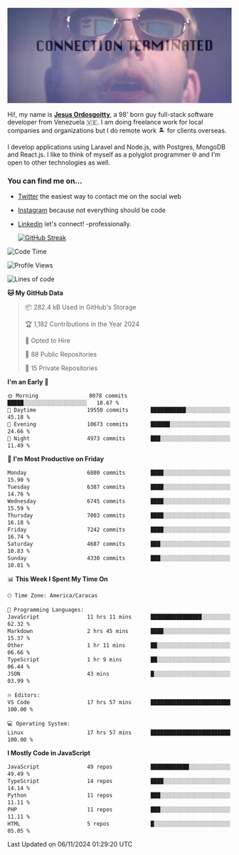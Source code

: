 ![hackers movie reference](./disconnected.jpg)

Hi!, my name is [**Jesus Ordosgoitty**](https://jodaz.dev), a 98' born guy full-stack software developer from Venezuela 🇻🇪. I am doing freelance work for local companies and organizations but I do remote work 🏝️ for clients overseas. 

I develop applications using Laravel and Node.js, with Postgres, MongoDB and React.js. I like to think of myself as a polyglot programmer 🌐 and I'm open to other technologies as well.

### You can find me on...

- [Twitter](https://twitter.com/jodaz_) the easiest way to contact me on the social web
- [Instagram](https://instagram.com/jodaz_) because not everything should be code
- [Linkedin](https://linkedin.com/in/jodaz) let's connect! -professionally.


    [![GitHub Streak](https://streak-stats.demolab.com?user=jodaz&theme=tokyonight)](https://git.io/streak-stats)

<!--START_SECTION:waka-->
![Code Time](http://img.shields.io/badge/Code%20Time-7%2C460%20hrs%2051%20mins-blue)

![Profile Views](http://img.shields.io/badge/Profile%20Views-4-blue)

![Lines of code](https://img.shields.io/badge/From%20Hello%20World%20I%27ve%20Written-82.7%20million%20lines%20of%20code-blue)

**🐱 My GitHub Data** 

> 📦 282.4 kB Used in GitHub's Storage 
 > 
> 🏆 1,182 Contributions in the Year 2024
 > 
> 💼 Opted to Hire
 > 
> 📜 88 Public Repositories 
 > 
> 🔑 15 Private Repositories 
 > 
**I'm an Early 🐤** 

```text
🌞 Morning                8078 commits        █████░░░░░░░░░░░░░░░░░░░░   18.67 % 
🌆 Daytime                19550 commits       ███████████░░░░░░░░░░░░░░   45.18 % 
🌃 Evening                10673 commits       ██████░░░░░░░░░░░░░░░░░░░   24.66 % 
🌙 Night                  4973 commits        ███░░░░░░░░░░░░░░░░░░░░░░   11.49 % 
```
📅 **I'm Most Productive on Friday** 

```text
Monday                   6880 commits        ████░░░░░░░░░░░░░░░░░░░░░   15.90 % 
Tuesday                  6387 commits        ████░░░░░░░░░░░░░░░░░░░░░   14.76 % 
Wednesday                6745 commits        ████░░░░░░░░░░░░░░░░░░░░░   15.59 % 
Thursday                 7003 commits        ████░░░░░░░░░░░░░░░░░░░░░   16.18 % 
Friday                   7242 commits        ████░░░░░░░░░░░░░░░░░░░░░   16.74 % 
Saturday                 4687 commits        ███░░░░░░░░░░░░░░░░░░░░░░   10.83 % 
Sunday                   4330 commits        ███░░░░░░░░░░░░░░░░░░░░░░   10.01 % 
```


📊 **This Week I Spent My Time On** 

```text
🕑︎ Time Zone: America/Caracas

💬 Programming Languages: 
JavaScript               11 hrs 11 mins      ████████████████░░░░░░░░░   62.32 % 
Markdown                 2 hrs 45 mins       ████░░░░░░░░░░░░░░░░░░░░░   15.37 % 
Other                    1 hr 11 mins        ██░░░░░░░░░░░░░░░░░░░░░░░   06.66 % 
TypeScript               1 hr 9 mins         ██░░░░░░░░░░░░░░░░░░░░░░░   06.44 % 
JSON                     43 mins             █░░░░░░░░░░░░░░░░░░░░░░░░   03.99 % 

🔥 Editors: 
VS Code                  17 hrs 57 mins      █████████████████████████   100.00 % 

💻 Operating System: 
Linux                    17 hrs 57 mins      █████████████████████████   100.00 % 
```

**I Mostly Code in JavaScript** 

```text
JavaScript               49 repos            ████████████░░░░░░░░░░░░░   49.49 % 
TypeScript               14 repos            ████░░░░░░░░░░░░░░░░░░░░░   14.14 % 
Python                   11 repos            ███░░░░░░░░░░░░░░░░░░░░░░   11.11 % 
PHP                      11 repos            ███░░░░░░░░░░░░░░░░░░░░░░   11.11 % 
HTML                     5 repos             █░░░░░░░░░░░░░░░░░░░░░░░░   05.05 % 
```




 Last Updated on 06/11/2024 01:29:20 UTC
<!--END_SECTION:waka-->
